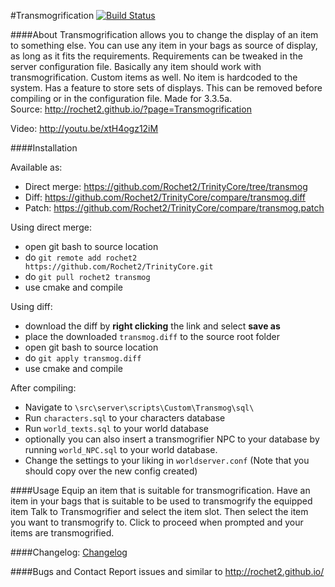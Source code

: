 #Transmogrification [![Build Status](https://travis-ci.org/Rochet2/TrinityCore.svg?branch=transmog)](https://travis-ci.org/Rochet2/TrinityCore)

####About
Transmogrification allows you to change the display of an item to something else.
You can use any item in your bags as source of display, as long as it fits the requirements.
Requirements can be tweaked in the server configuration file.
Basically any item should work with transmogrification. Custom items as well. No item is hardcoded to the system.
Has a feature to store sets of displays. This can be removed before compiling or in the configuration file.
Made for 3.3.5a.<br />
Source: http://rochet2.github.io/?page=Transmogrification

Video: http://youtu.be/xtH4ogz12iM

####Installation

Available as:
- Direct merge: https://github.com/Rochet2/TrinityCore/tree/transmog
- Diff: https://github.com/Rochet2/TrinityCore/compare/transmog.diff
- Patch: https://github.com/Rochet2/TrinityCore/compare/transmog.patch

Using direct merge:
- open git bash to source location
- do `git remote add rochet2 https://github.com/Rochet2/TrinityCore.git`
- do `git pull rochet2 transmog`
- use cmake and compile

Using diff:
- download the diff by __right clicking__ the link and select __save as__
- place the downloaded `transmog.diff` to the source root folder
- open git bash to source location
- do `git apply transmog.diff`
- use cmake and compile

After compiling:
- Navigate to `\src\server\scripts\Custom\Transmog\sql\`
- Run `characters.sql` to your characters database
- Run `world_texts.sql` to your world database
 - optionally you can also insert a transmogrifier NPC to your database by running `world_NPC.sql` to your world database.
- Change the settings to your liking in `worldserver.conf` (Note that you should copy over the new config created)

####Usage
Equip an item that is suitable for transmogrification.
Have an item in your bags that is suitable to be used to transmogrify the equipped item
Talk to Transmogrifier and select the item slot. Then select the item you want to transmogrify to.
Click to proceed when prompted and your items are transmogrified.

####Changelog: [Changelog](https://github.com/Rochet2/TrinityCore/blob/transmog/src/server/scripts/Custom/Transmog/CHANGELOG.md)

####Bugs and Contact
Report issues and similar to http://rochet2.github.io/

